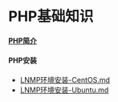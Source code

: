 # PHP基础知识
#### [PHP简介](./基础知识/PHP简介.md)
#### PHP安装
- [LNMP环境安装-CentOS.md](./LNMP环境安装笔记-CentOS.md)
- [LNMP环境安装-Ubuntu.md](./LNMP环境安装笔记-Ubuntu.md)